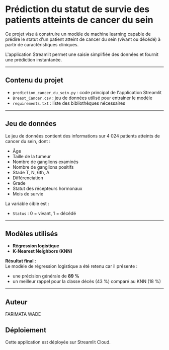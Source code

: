 #  Prédiction du statut de survie des patients atteints de cancer du sein

Ce projet vise à construire un modèle de machine learning capable de prédire le statut d'un patient atteint de cancer du sein (vivant ou décédé) à partir de caractéristiques cliniques.  

L'application Streamlit permet une saisie simplifiée des données et fournit une prédiction instantanée.

---

## Contenu du projet

- `prediction_cancer_du_sein.py` : code principal de l'application Streamlit  
- `Breast_Cancer.csv` : jeu de données utilisé pour entraîner le modèle  
- `requirements.txt` : liste des bibliothèques nécessaires

---

## Jeu de données

Le jeu de données contient des informations sur 4 024 patients atteints de cancer du sein, dont :  

- Âge  
- Taille de la tumeur  
- Nombre de ganglions examinés  
- Nombre de ganglions positifs  
- Stade T, N, 6th, A  
- Différenciation  
- Grade  
- Statut des récepteurs hormonaux  
- Mois de survie  

La variable cible est :  

- `Status` : 0 = vivant, 1 = décédé  

---

## Modèles utilisés

- **Régression logistique**
- **K-Nearest Neighbors (KNN)**

 **Résultat final :**  
Le modèle de régression logistique a été retenu car il présente :  
- une précision générale de **89 %**  
- un meilleur rappel pour la classe décès (43 %) comparé au KNN (18 %)

---
## Auteur

FARIMATA WADE

## Déploiement

Cette application est déployée sur Streamlit Cloud.
